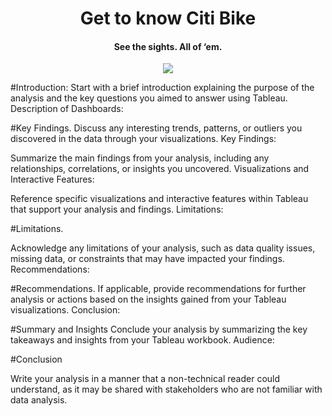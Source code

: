 <h1 align="center">Get to know Citi Bike </h1>
<h4 align="center"> See the sights. All of ‘em.</h4>

<div align="center">
	<img src="citi-bike-station-bikes.jpg">
</div>



#Introduction:
Start with a brief introduction explaining the purpose of the analysis and the key questions you aimed to answer using Tableau.
Description of Dashboards:

#Key Findings.
 Discuss any interesting trends, patterns, or outliers you discovered in the data through your visualizations.
Key Findings:

Summarize the main findings from your analysis, including any relationships, correlations, or insights you uncovered.
Visualizations and Interactive Features:

Reference specific visualizations and interactive features within Tableau that support your analysis and findings.
Limitations:


#Limitations.

Acknowledge any limitations of your analysis, such as data quality issues, missing data, or constraints that may have impacted your findings.
Recommendations:

#Recommendations.
If applicable, provide recommendations for further analysis or actions based on the insights gained from your Tableau visualizations.
Conclusion:

#Summary and Insights
Conclude your analysis by summarizing the key takeaways and insights from your Tableau workbook.
Audience:

#Conclusion

Write your analysis in a manner that a non-technical reader could understand, as it may be shared with stakeholders who are not familiar with data analysis.










